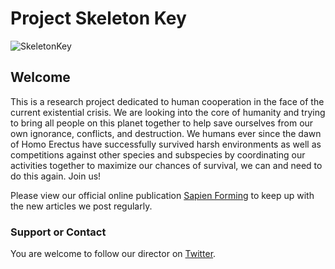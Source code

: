 # Project Skeleton Key
![SkeletonKey](https://cdn.pixabay.com/photo/2020/10/06/17/57/girl-5632926_960_720.jpg)
## Welcome

This is a research project dedicated to human cooperation in the face of the current existential crisis. We are looking into the core of humanity and trying to bring all people on this planet together to help save ourselves from our own ignorance, conflicts, and destruction. We humans ever since the dawn of Homo Erectus have successfully survived harsh environments as well as competitions against other species and subspecies by coordinating our activities together to maximize our chances of survival, we can and need to do this again. Join us!

Please view our official online publication [Sapien Forming](https://medium.com/sapien-forming) to keep up with the new articles we post regularly.

### Support or Contact

You are welcome to follow our director on [Twitter](https://twitter.com/EINoctem).
